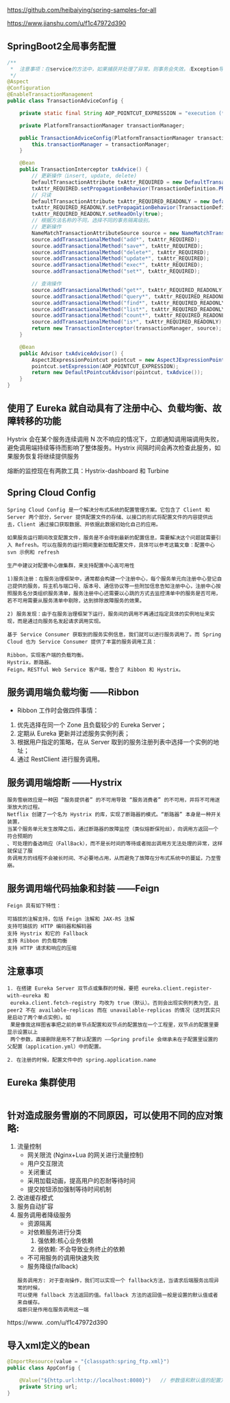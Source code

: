 https://github.com/heibaiying/spring-samples-for-all

https://www.jianshu.com/u/f1c47972d390

## SpringBoot2全局事务配置

```java
/**
 *  注意事项：在service的方法中，如果捕获并处理了异常，则事务会失效。（Exception导致回滚，被捕获后，回滚失效）
 */
@Aspect
@Configuration
@EnableTransactionManagement
public class TransactionAdviceConfig {

    private static final String AOP_POINTCUT_EXPRESSION = "execution (* com.cmwin.demo..*Service*.*(..))";

    private PlatformTransactionManager transactionManager;

    public TransactionAdviceConfig(PlatformTransactionManager transactionManager) {
        this.transactionManager = transactionManager;
    }

    @Bean
    public TransactionInterceptor txAdvice() {
        // 更新操作（insert, update, delete)
        DefaultTransactionAttribute txAttr_REQUIRED = new DefaultTransactionAttribute();
        txAttr_REQUIRED.setPropagationBehavior(TransactionDefinition.PROPAGATION_REQUIRED);
        // 只读
        DefaultTransactionAttribute txAttr_REQUIRED_READONLY = new DefaultTransactionAttribute();
        txAttr_REQUIRED_READONLY.setPropagationBehavior(TransactionDefinition.PROPAGATION_REQUIRED);
        txAttr_REQUIRED_READONLY.setReadOnly(true);
        // 根据方法名称的不同，选择不同的事务隔离级别。
        // 更新操作
        NameMatchTransactionAttributeSource source = new NameMatchTransactionAttributeSource();
        source.addTransactionalMethod("add*", txAttr_REQUIRED);
        source.addTransactionalMethod("save*", txAttr_REQUIRED);
        source.addTransactionalMethod("delete*", txAttr_REQUIRED);
        source.addTransactionalMethod("update*", txAttr_REQUIRED);
        source.addTransactionalMethod("exec*", txAttr_REQUIRED);
        source.addTransactionalMethod("set*", txAttr_REQUIRED);

        // 查询操作
        source.addTransactionalMethod("get*", txAttr_REQUIRED_READONLY);
        source.addTransactionalMethod("query*", txAttr_REQUIRED_READONLY);
        source.addTransactionalMethod("find*", txAttr_REQUIRED_READONLY);
        source.addTransactionalMethod("list*", txAttr_REQUIRED_READONLY);
        source.addTransactionalMethod("count*", txAttr_REQUIRED_READONLY);
        source.addTransactionalMethod("is*", txAttr_REQUIRED_READONLY);
        return new TransactionInterceptor(transactionManager, source);
    }

    @Bean
    public Advisor txAdviceAdvisor() {
        AspectJExpressionPointcut pointcut = new AspectJExpressionPointcut();
        pointcut.setExpression(AOP_POINTCUT_EXPRESSION);
        return new DefaultPointcutAdvisor(pointcut, txAdvice());
    }
}
```






## 使用了 Eureka 就自动具有了注册中心、负载均衡、故障转移的功能

Hystrix 会在某个服务连续调用 N 次不响应的情况下，立即通知调用端调用失败，避免调用端持续等待而影响了整体服务。Hystrix 间隔时间会再次检查此服务，如果服务恢复将继续提供服务

熔断的监控现在有两款工具：Hystrix-dashboard 和 Turbine


## Spring Cloud Config
```
Spring Cloud Config 是一个解决分布式系统的配置管理方案。它包含了 Client 和 Server 两个部分，Server 提供配置文件的存储、以接口的形式将配置文件的内容提供出去，Client 通过接口获取数据、并依据此数据初始化自己的应用。

如果服务运行期间改变配置文件，服务是不会得到最新的配置信息，需要解决这个问题就需要引入 Refresh。可以在服务的运行期间重新加载配置文件，具体可以参考这篇文章：配置中心 svn 示例和 refresh

生产中建议对配置中心做集群，来支持配置中心高可用性
```


```
1)服务注册：在服务治理框架中，通常都会构建一个注册中心，每个服务单元向注册中心登记自己提供的服务，将主机与端口号、版本号、通信协议等一些附加信息告知注册中心，注册中心按照服务名分类组织服务清单，服务注册中心还需要以心跳的方式去监控清单中的服务是否可用，若不可用需要从服务清单中剔除，达到排除故障服务的效果。

2) 服务发现：由于在服务治理框架下运行，服务间的调用不再通过指定具体的实例地址来实现，而是通过向服务名发起请求调用实现。
```

```
基于 Service Consumer 获取到的服务实例信息，我们就可以进行服务调用了。而 Spring Cloud 也为 Service Consumer 提供了丰富的服务调用工具：

Ribbon，实现客户端的负载均衡。
Hystrix，断路器。
Feign，RESTful Web Service 客户端，整合了 Ribbon 和 Hystrix。
```

## 服务调用端负载均衡 ——Ribbon
* Ribbon 工作时会做四件事情：
1. 优先选择在同一个 Zone 且负载较少的 Eureka Server；
2. 定期从 Eureka 更新并过滤服务实例列表；
3. 根据用户指定的策略，在从 Server 取到的服务注册列表中选择一个实例的地址；
4. 通过 RestClient 进行服务调用。


## 服务调用端熔断 ——Hystrix
```
服务雪崩效应是一种因 “服务提供者” 的不可用导致 “服务消费者” 的不可用，并将不可用逐渐放大的过程。
Netflix 创建了一个名为 Hystrix 的库，实现了断路器的模式。“断路器” 本身是一种开关装置，
当某个服务单元发生故障之后，通过断路器的故障监控（类似熔断保险丝），向调用方返回一个符合预期的
、可处理的备选响应（FallBack），而不是长时间的等待或者抛出调用方无法处理的异常，这样就保证了服
务调用方的线程不会被长时间、不必要地占用，从而避免了故障在分布式系统中的蔓延，乃至雪崩。
```


## 服务调用端代码抽象和封装 ——Feign
```
Feign 具有如下特性：

可插拔的注解支持，包括 Feign 注解和 JAX-RS 注解
支持可插拔的 HTTP 编码器和解码器
支持 Hystrix 和它的 Fallback
支持 Ribbon 的负载均衡
支持 HTTP 请求和响应的压缩
```


## 注意事项
```
1. 在搭建 Eureka Server 双节点或集群的时候，要把 eureka.client.register-with-eureka 和
 eureka.client.fetch-registry 均改为 true（默认）。否则会出现实例列表为空，且 peer2 不在 available-replicas 而在 unavailable-replicas 的情况（这时其实只是启动了两个单点实例）。如
 果是像我这样图省事把之前的单节点配置和双节点的配置放在一个工程里，双节点的配置里要显示设置以上
 两个参数，直接删除是用不了默认配置的 ——Spring profile 会继承未在子配置里设置的父配置（application.yml）中的配置。

2. 在注册的时候，配置文件中的 spring.application.name
```

## Eureka 集群使用
```

```


## 针对造成服务雪崩的不同原因，可以使用不同的应对策略:
1. 流量控制
    * 网关限流 (Nginx+Lua 的网关进行流量控制)
    * 用户交互限流
    * 关闭重试
    * 采用加载动画，提高用户的忍耐等待时间
    * 提交按钮添加强制等待时间机制
2. 改进缓存模式
3. 服务自动扩容
4. 服务调用者降级服务
    * 资源隔离
    * 对依赖服务进行分类
      1. 强依赖:核心业务依赖
      2. 弱依赖: 不会导致业务终止的依赖
    * 不可用服务的调用快速失败
    * 服务降级(fallback)
    ```
    服务调用方: 对于查询操作，我们可以实现一个 fallback方法，当请求后端服务出现异常的时候，
    可以使用 fallback 方法返回的值。fallback 方法的返回值一般是设置的默认值或者来自缓存。
    熔断只是作用在服务调用这一端
    ```
https://www.
.com/u/f1c47972d390

## 导入xml定义的bean
```java
@ImportResource(value = "{classpath:spring_ftp.xml}")
public class AppConfig {

    @Value("${http.url:http://localhost:8080}")   // 参数值和默认值的配置方式
    private String url;
}
```

